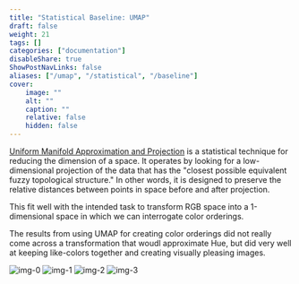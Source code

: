 ```yaml
---
title: "Statistical Baseline: UMAP"
draft: false
weight: 21
tags: []
categories: ["documentation"]
disableShare: true
ShowPostNavLinks: false
aliases: ["/umap", "/statistical", "/baseline"]
cover:
    image: ""
    alt: ""
    caption: ""
    relative: false
    hidden: false
---
```


[Uniform Manifold Approximation and Projection](https://umap-learn.readthedocs.io/en/latest/index.html) is a statistical technique for reducing the dimension of a space.
It operates by looking for a low-dimensional projection of the data that has the "closest possible equivalent fuzzy topological structure."
In other words, it is designed to preserve the relative distances between points in space before and after projection.

This fit well with the intended task to transform RGB space into a 1-dimensional space in which we can interrogate color orderings.

The results from using UMAP for creating color orderings did not really come across a transformation that woudl approximate Hue, but did very well at keeping like-colors together and creating visually pleasing images.

![img-0](https://fs.clfx.cc/i/h/v0_umap.png#center)
![img-1](https://fs.clfx.cc/i/h/v1_umap.png#center)
![img-2](https://fs.clfx.cc/i/h/v2_umap.png#center)
![img-3](https://fs.clfx.cc/i/h/v3_umap.png#center)

